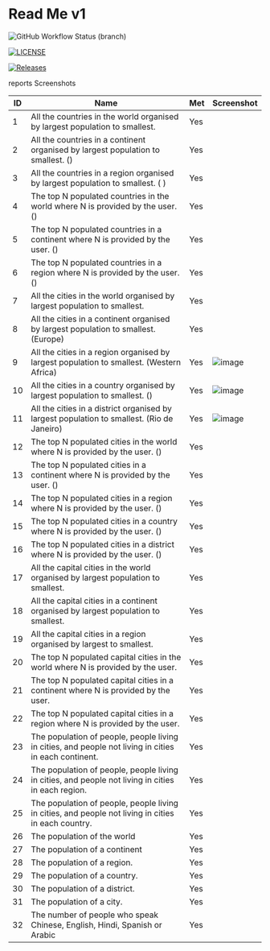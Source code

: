 <h1>Read Me v1</h1>

![GitHub Workflow Status (branch)](https://img.shields.io/github/actions/workflow/status/Chris-Pesic/SWE-Methods-Project/main.yml?branch=master)

[![LICENSE](https://img.shields.io/github/license/Chris-Pesic/SWE-Methods-Project.svg?style=flat-square)](https://github.com/Chris-Pesic/SWE-Methods-Project/blob/master/LICENSE)

[![Releases](https://img.shields.io/github/release/Chris-Pesic/SWE-Methods-Project/all.svg?style=flat-square)](https://github.com/Chris-Pesic/SWE-Methods-Project/releases)


reports Screenshots


| ID    | Name | Met  | Screenshot |
|-------|------|------|------------|
| 1     | All the countries in the world organised by largest population to smallest. | Yes ||
| 2     | All the countries in a continent organised by largest population to smallest. () | Yes ||
| 3     | All the countries in a region organised by largest population to smallest. ( ) | Yes | | 
| 4     | The top N populated countries in the world where N is provided by the user. () | Yes | | 
| 5     | The top N populated countries in a continent where N is provided by the user. () | Yes || 
| 6     | The top N populated countries in a region where N is provided by the user. () | Yes ||
| 7     | All the cities in the world organised by largest population to smallest. | Yes ||
| 8     | All the cities in a continent organised by largest population to smallest. (Europe) | Yes ||
| 9     | All the cities in a region organised by largest population to smallest. (Western Africa) | Yes |![image](https://github.com/40624987/SWE-Methods-Project-Distinguish/assets/157693583/d2c45c46-1e05-4d67-bf85-295fa49907a9)|
| 10     | All the cities in a country organised by largest population to smallest. () | Yes |![image](https://github.com/40624987/SWE-Methods-Project-Distinguish/assets/157693583/c285073a-d82a-42d0-9350-fb1bce76137b)|
| 11     | All the cities in a district organised by largest population to smallest. (Rio de Janeiro) | Yes |![image](https://github.com/40624987/SWE-Methods-Project-Distinguish/assets/157693583/5393678e-8e9a-4bcc-a546-e8a34fd80db8)|
| 12     | The top N populated cities in the world where N is provided by the user. () | Yes  ||
| 13     | The top N populated cities in a continent where N is provided by the user. () | Yes  ||
| 14     | The top N populated cities in a region where N is provided by the user. ()| Yes  ||
| 15     | The top N populated cities in a country where N is provided by the user. () | Yes ||
| 16     | The top N populated cities in a district where N is provided by the user. () | Yes ||
| 17    | All the capital cities in the world organised by largest population to smallest. | Yes ||
| 18    | All the capital cities in a continent organised by largest population to smallest. | Yes  ||
| 19    | All the capital cities in a region organised by largest to smallest. | Yes  ||
| 20    | The top N populated capital cities in the world where N is provided by the user. | Yes ||
| 21    | The top N populated capital cities in a continent where N is provided by the user. | Yes  ||
| 22    | The top N populated capital cities in a region where N is provided by the user. | Yes  ||
| 23    | The population of people, people living in cities, and people not living in cities in each continent. | Yes ||
| 24    | The population of people, people living in cities, and people not living in cities in each region. | Yes  ||
| 25    | The population of people, people living in cities, and people not living in cities in each country. | Yes  ||
| 26    | The population of the world | Yes ||
| 27    | The population of a continent | Yes  ||
| 28    | The population of a region. | Yes ||
| 29    | The population of a country. | Yes ||
| 30    | The population of a district. | Yes ||
| 31    | The population of a city. | Yes  ||
| 32    | The number of people who speak Chinese, English, Hindi, Spanish or Arabic | Yes  ||
